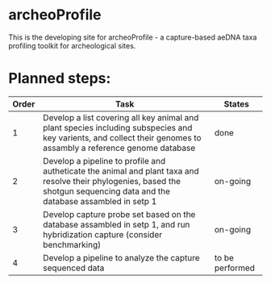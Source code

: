 # archeoProfile
This is the developing site for archeoProfile - a capture-based aeDNA taxa profiling toolkit for archeological sites.


# Planned steps:

Order | Task | States
--- | --- | ---
1 | Develop a list covering all key animal and plant species including subspecies and key varients, and collect their genomes to assambly a reference genome database | done
2 | Develop a pipeline to profile and autheticate the animal and plant taxa and resolve their phylogenies, based the shotgun sequencing data and the database assambled in setp 1 | on-going
3 | Develop capture probe set based on the database assambled in setp 1, and run hybridization capture (consider benchmarking) | on-going
4 | Develop a pipeline to analyze the capture sequenced data | to be performed

